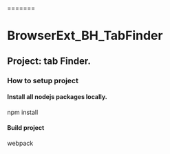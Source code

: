=======
# BrowserExt_BH_TabFinder
## Project: tab Finder.

### How to setup project
#### Install all nodejs packages locally.
npm install

#### Build project
webpack
